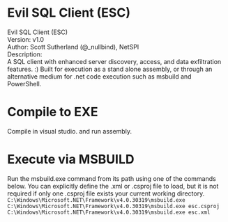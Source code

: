 # Evil SQL Client (ESC)
 
 Evil SQL Client (ESC) <br>
 Version: v1.0 <Br>
 Author: Scott Sutherland (@_nullbind), NetSPI <Br>
 Description: <br>
A SQL client with enhanced server discovery, access, and data exfiltration features. :)  Built for execution as a stand alone assembly, or through an alternative medium for  .net code execution such as msbuild and PowerShell. 
  
# Compile to EXE
Compile in visual studio. and run assembly.
  
# Execute via MSBUILD 
Run the msbuild.exe command from its path using one of the commands below. You can explicitly define the .xml or .csproj file to load, but it is not required if only one .csproj file exists your current working directory. 
 ` C:\Windows\Microsoft.NET\Framework\v4.0.30319\msbuild.exe `
 `C:\Windows\Microsoft.NET\Framework\v4.0.30319\msbuild.exe esc.csproj`
 `C:\Windows\Microsoft.NET\Framework\v4.0.30319\msbuild.exe esc.xml`
